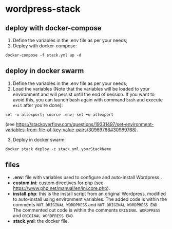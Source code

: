 # wordpress-stack

## deploy with docker-compose
1. Define the variables in the .env file as per your needs;
2. Deploy with docker-compose:
```
docker-compose -f stack.yml up -d
```

## deploy in docker swarm
1. Define the variables in the .env file as per your needs;
2. Load the variables (Note that the variables will be loaded to your environment and will persist until the end of session. If you want to avoid this, you can launch bash again with command ```bash``` and execute ```exit``` after you're done):
```
set -o allexport; source .env; set +o allexport
```
(see https://stackoverflow.com/questions/19331497/set-environment-variables-from-file-of-key-value-pairs/30969768#30969768).

3. Deploy in docker swarm:
```
docker stack deploy -c stack.yml yourStackName
```

## files
- **.env**: file with variables used to configure and auto-install Wordpress..
- **custom.ini**: custom directives for php (see https://www.php.net/manual/en/ini.core.php).
- **install.php**: this is the install script from an original Wordpress, modified to auto-install using environment variables. The added code is within the comments ```NOT ORIGINAL WORDPRESS``` and ```NOT ORIGINAL WORDPRESS END```. The commented out code is within the comments ```ORIGINAL WORDPRESS``` and ```ORIGINAL WORDPRESS END```.
- **stack.yml**: the docker file.
